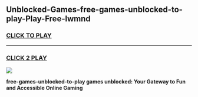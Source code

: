 
## Unblocked-Games-free-games-unblocked-to-play-Play-Free-lwmnd
<h3>
<a href="https://premium76.site?title=free-games-unblocked-to-play&ref=18A1">CLICK TO PLAY</a></h3>
<hr>

<h3>
<a href="https://premium76.site?title=free-games-unblocked-to-play&ref=18A1">CLICK 2 PLAY</a>
  
</h3>

<a href="https://premium76.site?title=free-games-unblocked-to-play&ref=18A1"><img src="https://clearcache.store/games.png"></a>


**free-games-unblocked-to-play games unblocked: Your Gateway to Fun and Accessible Online Gaming**
